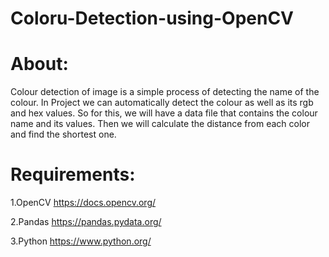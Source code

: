 # Coloru-Detection-using-OpenCV 

# About:

Colour detection of image is a simple process of detecting the name of the colour. In Project we can automatically detect the colour as well as its rgb and hex values. So for this, we will have a data file that contains the colour name and its values. Then we will calculate the distance from each color and find the shortest one.

# Requirements:

1.OpenCV https://docs.opencv.org/

2.Pandas https://pandas.pydata.org/

3.Python https://www.python.org/
